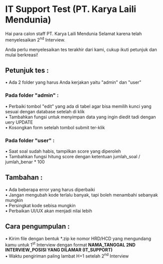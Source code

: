 # IT Support Test (PT. Karya Laili Mendunia)
Hai para calon staff PT. Karya Laili Mendunia
Selamat karena telah menyelesaikan 2<sup>nd</sup> Interview.

Anda perlu menyelesaikan tes terakhir dari kami, cukup ikuti petunjuk dan mulai berkreasi!

<h2>Petunjuk tes :</h2>
• Ada 2 folder yang harus Anda kerjakan yaitu "admin" dan "user"

<h3>Pada folder "admin" :</h3>
• Perbaiki tombol "edit" yang ada di tabel agar bisa memilih kunci yang sesuai dengan database setelah di klik<br>
• Tambahkan fungsi untuk menyimpan data yang ingin diedit tadi dengan uery UPDATE<br>
• Kosongkan form setelah tombol submit ter-klik

<h3>Pada folder "user" :</h3>
• Saat soal sudah habis, tampilkan score yang diperoleh<br>
• Tambahkan fungsi hitung score dengan ketentuan jumlah_soal / jumlah_benar * 100

<h2>Tambahan :</h2>
• Ada beberapa error yang harus diperbaiki<br>
• Jangan mengubah kode terlalu banyak, tapi boleh menambahi sebanyak mungkin<br>
• Persingkat kode sebisa mungkin<br>
• Perbaikan UI/UX akan menjadi nilai lebih

<h2>Cara pengumpulan :</h2>
• Kirim file dengan bentuk *.zip ke nomor HRD/HCD yang mengundang kamu untuk 1<sup>st</sup> Interview dengan format <b>NAMA_TANGGAL 2ND INTERVIEW_POSISI YANG DILAMAR (IT_SUPPORT)</b><br>
• Waktu pengiriman paling lambat H+1 setelah 2<sup>nd</sup> Interview 

